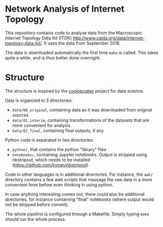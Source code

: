 Network Analysis of Internet Topology
==============================================

This repository contains code to analyse data from the
Macroscopic Internet Topology Data Kit (ITDK)
<http://www.caida.org/data/internet-topology-data-kit/>.
It uses the data from September 2016.

The data is downloaded automatically the first time `make`
is called.
This takes quite a while, and is thus better done overnight.

Structure
=========

The structure is inspired by the [cookiecutter](https://drivendata.github.io/cookiecutter-data-science/)
project for data science.

Data is organized in 3 directories:

- `data/00_original`, containing data as it was downloaded from original sources
- `data/01_interim`, containing transformations of the datasets that are more convenient for analysis
- `data/02_final`, containing final outputs, if any

Python code is separated in two directories:

- `python/`, that contains the python "library" files
- `notebooks/`, containing Jupyter notebooks. Output is stripped using nbstripout,
	which needs to be installed (<https://github.com/kynan/nbstripout>)

Code in other languages is in additional directories.
For instance, the `awk/` directory contains a few awk scripts
that massage the raw data in a more convenient form before even thinking in
using python.

In case anything interesting comes out,
there could also be additional directories,
for instance containing "final" notebooks (where output would not be stripped
before commit).

The whole pipeline is configured through a Makefile.
Simply typing `make` should run the whole process.


